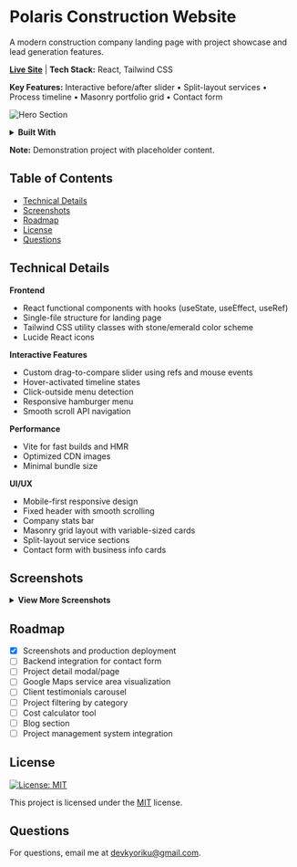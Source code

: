 # Polaris Construction Website

A modern construction company landing page with project showcase and lead generation features.

**[Live Site](https://polaris-construction.netlify.app)** | **Tech Stack:** React, Tailwind CSS

**Key Features:** Interactive before/after slider • Split-layout services • Process timeline • Masonry portfolio grid • Contact form

![Hero Section](./public/screenshots/hero.png)

<details>
<summary><b>Built With</b></summary>

[![JavaScript](https://img.shields.io/badge/JavaScript-F7DF1E.svg?style=for-the-badge&logo=JavaScript&logoColor=black)](https://developer.mozilla.org/en-US/docs/Web/JavaScript)
[![React](https://img.shields.io/badge/React-61DAFB.svg?style=for-the-badge&logo=React&logoColor=black)](https://react.dev/)
[![Tailwind CSS](https://img.shields.io/badge/Tailwind%20CSS-06B6D4.svg?style=for-the-badge&logo=TailwindCSS&logoColor=white)](https://tailwindcss.com/)
[![Lucide](https://img.shields.io/badge/Lucide-F56565.svg?style=for-the-badge&logo=Lucide&logoColor=white)](https://lucide.dev/)
[![Vite](https://img.shields.io/badge/Vite-646CFF.svg?style=for-the-badge&logo=Vite&logoColor=white)](https://vite.dev/)

</details>

**Note:** Demonstration project with placeholder content.

## Table of Contents
- [Technical Details](#technical-details)
- [Screenshots](#screenshots)
- [Roadmap](#roadmap)
- [License](#license)
- [Questions](#questions)

## Technical Details

**Frontend**
- React functional components with hooks (useState, useEffect, useRef)
- Single-file structure for landing page
- Tailwind CSS utility classes with stone/emerald color scheme
- Lucide React icons

**Interactive Features**
- Custom drag-to-compare slider using refs and mouse events
- Hover-activated timeline states
- Click-outside menu detection
- Responsive hamburger menu
- Smooth scroll API navigation

**Performance**
- Vite for fast builds and HMR
- Optimized CDN images
- Minimal bundle size

**UI/UX**
- Mobile-first responsive design
- Fixed header with smooth scrolling
- Company stats bar
- Masonry grid layout with variable-sized cards
- Split-layout service sections
- Contact form with business info cards

## Screenshots
<details>
<summary><b>View More Screenshots</b></summary>

![Before/After Slider](./public/screenshots/slider.png)
![Process Timeline](./public/screenshots/services.png)
![Portfolio Grid](./public/screenshots/portfolio.png)

</details>

## Roadmap
- [x] Screenshots and production deployment
- [ ] Backend integration for contact form
- [ ] Project detail modal/page
- [ ] Google Maps service area visualization
- [ ] Client testimonials carousel
- [ ] Project filtering by category
- [ ] Cost calculator tool
- [ ] Blog section
- [ ] Project management system integration

## License
[![License: MIT](https://img.shields.io/badge/License-MIT-blue.svg?style=for-the-badge&logo=mit)](https://opensource.org/licenses/MIT)

This project is licensed under the [MIT](https://opensource.org/licenses/MIT) license.

## Questions
For questions, email me at devkyoriku@gmail.com.